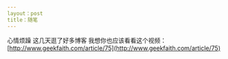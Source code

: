 ```yaml
---
layout：post 
title：随笔
---
```

心情烦躁
这几天逛了好多博客
我想你也应该看看这个视频：
[http://www.geekfaith.com/article/75](http://www.geekfaith.com/article/75)
